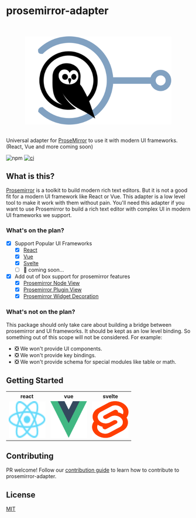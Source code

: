 # prosemirror-adapter

<p align="center">
    <br/>
    <br/>
    <img src="/assets/logo.svg?raw=true" width="400"/>
    <br/>
    <br/>
</p>

Universal adapter for [ProseMirror](https://prosemirror.net/) to use it with modern UI frameworks. (React, Vue and more coming soon)

![npm](https://img.shields.io/npm/v/@prosemirror-adapter/core)
[![ci](https://github.com/Saul-Mirone/prosemirror-adapter/actions/workflows/ci.yml/badge.svg)](https://github.com/Saul-Mirone/prosemirror-adapter/actions/workflows/ci.yml)

## What is this?

[Prosemirror](https://github.com/ProseMirror/prosemirror) is a toolkit to build modern rich text editors.
But it is not a good fit for a modern UI framework like React or Vue.
This adapter is a low level tool to make it work with them without pain.
You'll need this adapter if you want to use Prosemirror to build a rich text editor with complex UI in modern UI frameworks we support.

### What's on the plan?

- [x] Support Popular UI Frameworks
  - [x] [React](https://reactjs.org/)
  - [x] [Vue](https://vuejs.org/)
  - [x] [Svelte](https://svelte.dev/)
  - [ ] 🚀 coming soon...
- [x] Add out of box support for prosemirror features
  - [x] [Prosemirror Node View](https://prosemirror.net/docs/ref/#view.NodeView)
  - [x] [Prosemirror Plugin View](https://prosemirror.net/docs/ref/#state.PluginView)
  - [x] [Prosemirror Widget Decoration](https://prosemirror.net/docs/ref/#view.Decoration%5Ewidget)

### What's not on the plan?

This package should only take care about building a bridge between prosemirror and UI frameworks. It should be kept as an low level binding.
So something out of this scope will not be considered. For example:

- ❎ We won't provide UI components.
- ❎ We won't provide key bindings.
- ❎ We won't provide schema for special modules like table or math.

## Getting Started

<table>
  <tr>
    <th>react</th>
    <th>vue</th>
    <th>svelte</th>
  </tr>
  <tr>
    <td>
      <a align="center" title="react" href="/packages/react">
        <img src="/assets/react.svg" width="100" height="100" alt="react">
      </a>
    </td>
    <td>
      <a align="center" title="vue" href="/packages/vue">
        <img src="/assets/vue.svg" width="100" height="100" alt="vue">
      </a>
    </td>
    <td>
      <a align="center" title="svelte" href="/packages/svelte">
        <img src="/assets/svelte.svg" width="100" height="100" alt="svelte">
      </a>
    </td>
  </tr>
</table>

## Contributing

PR welcome! Follow our [contribution guide](/CONTRIBUTING.md) to learn how to contribute to prosemirror-adapter.

## License

[MIT](/LICENSE)
